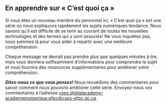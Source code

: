 ## En apprendre sur « C’est quoi ça »

Si vous êtes un nouveau membre du personnel ici, « C’est quoi ça » est une série où nous expliquons rapidement les sujets numériques tendance. Nous savons qu’il est difficile de se tenir au courant de toutes les nouvelles technologies et des termes qui y sont associés! Ne vous inquiétez pas, nous sommes là pour vous aider à repartir avec une meilleure compréhension.

Chaque message ne devrait pas prendre plus que quelques minutes à lire, mais vous donnera suffisamment d’informations pour comprendre le sujet et vous fournira des ressources supplémentaires pour améliorer votre compréhension.

***Dites-nous ce que vous pensez!*** Nous recueillons des commentaires pour savoir comment nous pouvons améliorer cette série. Envoyez-nous vos commentaires à l’adresse [csps.digitalacademy-academienumerique.efpc@csps-efpc.gc.ca](mailto:csps.digitalacademy-academienumerique.efpc@csps-efpc.gc.ca).